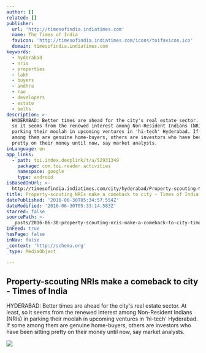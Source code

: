 ```yaml
---
author: []
related: []
publisher:
  url: 'http://timesofindia.indiatimes.com'
  name: The Times of India
  favicon: 'http://timesofindia.indiatimes.com/icons/toifavicon.ico'
  domain: timesofindia.indiatimes.com
keywords:
  - hyderabad
  - nris
  - properties
  - lakh
  - buyers
  - andhra
  - rao
  - developers
  - estate
  - belts
description: >-
  HYDERABAD: Better times are ahead for the city's real estate sector. At least,
  so it seems from the renewed interest among Non-Resident Indians (NRIs) in
  parking their moolah in upcoming ventures in 'hi-tech' Hyderabad. If some
  among them are genuine home-buyers, others are investors who have been sitting
  pretty on their money until now, say market analysts.
inLanguage: en
app_links:
  - path: toi.index.deeplink/t/a/52931349
    package: com.toi.reader.activities
    namespace: google
    type: android
isBasedOnUrl: >-
  http://timesofindia.indiatimes.com/city/hyderabad/Property-scouting-NRIs-make-a-comeback-to-city/articleshow/52931349.cms
title: Property-scouting NRIs make a comeback to city - Times of India
datePublished: '2016-06-30T05:34:57.554Z'
dateModified: '2016-06-30T05:33:14.583Z'
starred: false
sourcePath: >-
  _posts/2016-06-30-property-scouting-nris-make-a-comeback-to-city-times-of-in.md
inFeed: true
hasPage: false
inNav: false
_context: 'http://schema.org'
_type: MediaObject

---
```

<article style=""><h1>Property-scouting NRIs make a comeback to city - Times of India</h1><p>HYDERABAD: Better times are ahead for the city's real estate sector. At least, so it seems from the renewed interest among Non-Resident Indians (NRIs) in parking their moolah in upcoming ventures in 'hi-tech' Hyderabad. If some among them are genuine home-buyers, others are investors who have been sitting pretty on their money until now, say market analysts.</p><img src="http://timesofindia.indiatimes.com/photo/47529300.cms" /></article>
